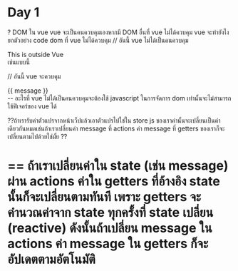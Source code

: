 # Day 1
? DOM ใน vue vue จะเป็นคนควบคุมเองหากมี DOM อื่นที่ vue ไม่ได้ควบคุม vue จะทำยังไงยกตัวอย่าง code dom ที่ vue ไม่ได้ควบคุม
// อันนี้ vue ไม่ได้เป็นคนควบคุม 
<div id="outside">This is outside Vue</div> เช่นแบบนี้ 

<script>
  // ส่วนนี้ Vue ไม่ได้ควบคุม ต้องใช้ JS ปกติ
  document.getElementById('outside').textContent = 'Changed by JS'
</script>

// อันนี้ vue จะควบคุม
<div id="app">
  {{ message }}
</div>
-- อะไรที่ vue ไม่ได้เป็นคนควบคุมจะต้องใช้ javascript ในการจัดการ dom เท่านั้นจะไม่สามารถใช้ฟิเจอร์ของ vue ได้

<script>
const Name = window.prompt("enter your name : ")
home.setName(Name)
`    state: () => ({
    message: "Hello welcome to my Home Page",
    description: "This is a description",
    loading: false,
    error: null,
    Name: null,
  }),
  getters: {
    krit(state) {
      return `${state.message} my name is krit`;
    },
  },
  actions: {
    setName(newName) {
      this.message = this.message + newName;
      return  `${this.message}`
    },
  },
});`

</script>

??ถ้าเรารับค่าตัวแปรจากหน้าเว็ปแล้วเอาตัวแปรไปใช่ใน store js ของเราค่านั้นจะเปลี่ยนเป็นค่าเดียวกันหมดเช่นถ้าเราเปลี่ยนค่า message ที่ actions ค่า message ที่ getters ของเราก็จะเปลี่ยนตามไปด้วยใช่มั้ย
??

== ถ้าเราเปลี่ยนค่าใน state (เช่น message) ผ่าน actions ค่าใน getters ที่อ้างอิง state นั้นก็จะเปลี่ยนตามทันที
เพราะ getters จะคำนวณค่าจาก state ทุกครั้งที่ state เปลี่ยน (reactive)
ดังนั้นถ้าเปลี่ยน message ใน actions ค่า message ใน getters ก็จะอัปเดตตามอัตโนมัติ
==